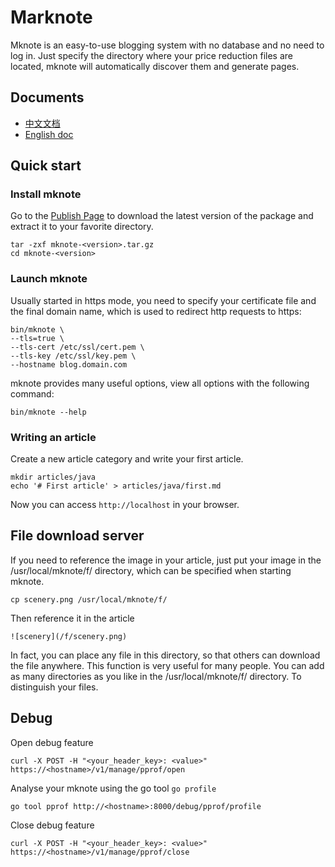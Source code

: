 # Marknote
Mknote is an easy-to-use blogging system with no database and no need to log in. Just specify the directory where your price reduction files are located, mknote will automatically discover them and generate pages.

## Documents
* [中文文档](https://github.com/sycki/mknote/blob/master/README_ZH.md)
* [English doc](https://github.com/sycki/mknote)

## Quick start
### Install mknote
Go to the [Publish Page](https://github.com/sycki/mknote/releases) to download the latest version of the package and extract it to your favorite directory.
```
tar -zxf mknote-<version>.tar.gz
cd mknote-<version>
```

### Launch mknote
Usually started in https mode, you need to specify your certificate file and the final domain name, which is used to redirect http requests to https:
```
bin/mknote \
--tls=true \
--tls-cert /etc/ssl/cert.pem \
--tls-key /etc/ssl/key.pem \
--hostname blog.domain.com
```

mknote provides many useful options, view all options with the following command:
```
bin/mknote --help
```

### Writing an article
Create a new article category and write your first article.
```
mkdir articles/java
echo '# First article' > articles/java/first.md
```

Now you can access `http://localhost` in your browser.

## File download server
If you need to reference the image in your article, just put your image in the /usr/local/mknote/f/ directory, which can be specified when starting mknote.
```
cp scenery.png /usr/local/mknote/f/
```

Then reference it in the article
```
![scenery](/f/scenery.png)
```

In fact, you can place any file in this directory, so that others can download the file anywhere. This function is very useful for many people. You can add as many directories as you like in the /usr/local/mknote/f/ directory. To distinguish your files.

## Debug
Open debug feature
```
curl -X POST -H "<your_header_key>: <value>" https://<hostname>/v1/manage/pprof/open
```

Analyse your mknote using the go tool `go profile`
```
go tool pprof http://<hostname>:8000/debug/pprof/profile
```

Close debug feature
```
curl -X POST -H "<your_header_key>: <value>" https://<hostname>/v1/manage/pprof/close
```
